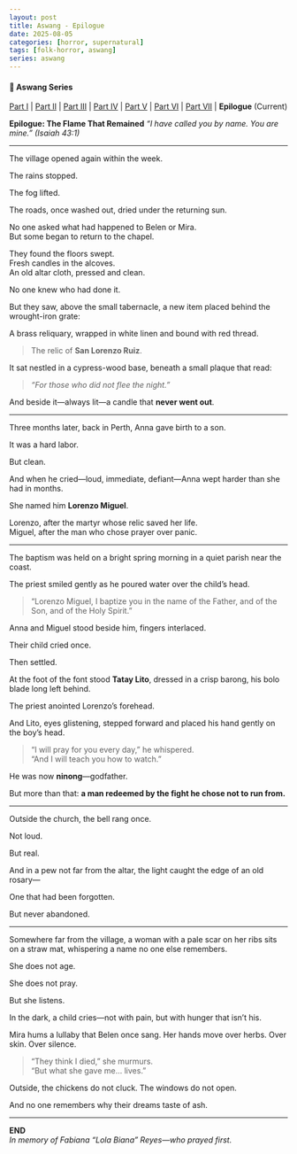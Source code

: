 ```yaml
---
layout: post
title: Aswang - Epilogue
date: 2025-08-05
categories: [horror, supernatural]
tags: [folk-horror, aswang]
series: aswang
---
```


<div class="series-nav">
  <h4>📖 Aswang Series</h4>
  <p><a href="{{ site.baseurl }}/2025/08/04/aswang-part-i/">Part I</a> | <a href="{{ site.baseurl }}/2025/08/05/aswang-part-ii/">Part II</a> | <a href="{{ site.baseurl }}/2025/08/05/aswang-part-iii/">Part III</a> | <a href="{{ site.baseurl }}/2025/08/05/aswang-part-iv/">Part IV</a> | <a href="{{ site.baseurl }}/2025/08/05/aswang-part-v/">Part V</a> | <a href="{{ site.baseurl }}/2025/08/05/aswang-part-vi/">Part VI</a> | <a href="{{ site.baseurl }}/2025/08/05/aswang-part-vii/">Part VII</a> | <strong>Epilogue</strong> (Current)</p>
</div>

**Epilogue: The Flame That Remained**
_“I have called you by name. You are mine.”_
_(Isaiah 43:1)_

---

The village opened again within the week.

The rains stopped.

The fog lifted.

The roads, once washed out, dried under the returning sun.

No one asked what had happened to Belen or Mira.  
But some began to return to the chapel.

They found the floors swept.  
Fresh candles in the alcoves.  
An old altar cloth, pressed and clean.

No one knew who had done it.

But they saw, above the small tabernacle, a new item placed behind the wrought-iron grate:

A brass reliquary, wrapped in white linen and bound with red thread.

> The relic of **San Lorenzo Ruiz**.

It sat nestled in a cypress-wood base, beneath a small plaque that read:

> _“For those who did not flee the night.”_

And beside it—always lit—a candle that **never went out**.

---

Three months later, back in Perth, Anna gave birth to a son.

It was a hard labor.

But clean.

And when he cried—loud, immediate, defiant—Anna wept harder than she had in months.

She named him **Lorenzo Miguel**.

Lorenzo, after the martyr whose relic saved her life.  
Miguel, after the man who chose prayer over panic.

---

The baptism was held on a bright spring morning in a quiet parish near the coast.

The priest smiled gently as he poured water over the child’s head.

> “Lorenzo Miguel, I baptize you in the name of the Father, and of the Son, and of the Holy Spirit.”

Anna and Miguel stood beside him, fingers interlaced.

Their child cried once.

Then settled.

At the foot of the font stood **Tatay Lito**, dressed in a crisp barong, his bolo blade long left behind.

The priest anointed Lorenzo’s forehead.

And Lito, eyes glistening, stepped forward and placed his hand gently on the boy’s head.

> “I will pray for you every day,” he whispered.  
> “And I will teach you how to watch.”

He was now **ninong**—godfather.

But more than that: **a man redeemed by the fight he chose not to run from.**

---

Outside the church, the bell rang once.

Not loud.

But real.

And in a pew not far from the altar, the light caught the edge of an old rosary—

One that had been forgotten.

But never abandoned.

---

Somewhere far from the village, a woman with a pale scar on her ribs sits on a straw mat, whispering a name no one else remembers.

She does not age.

She does not pray.

But she listens.

In the dark, a child cries—not with pain, but with hunger that isn’t his.

Mira hums a lullaby that Belen once sang. Her hands move over herbs. Over skin. Over silence.

> “They think I died,” she murmurs.  
> “But what she gave me… lives.”

Outside, the chickens do not cluck. The windows do not open.

And no one remembers why their dreams taste of ash.

---


**END**  
_In memory of Fabiana “Lola Biana” Reyes—who prayed first._
